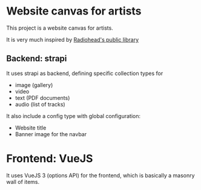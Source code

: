 # Website canvas for artists

This project is a website canvas for artists.

It is very much inspired by [Radiohead's public library](https://www.radiohead.com/library/)

## Backend: strapi 

It uses strapi as backend, defining specific collection types for 
 - image (gallery)
 - video
 - text (PDF documents)
 - audio (list of tracks)

It also include a config type with global configuration:
 - Website title
 - Banner image for the navbar

# Frontend: VueJS

It uses VueJS 3 (options API) for the frontend, which is basically a masonry wall of items.


